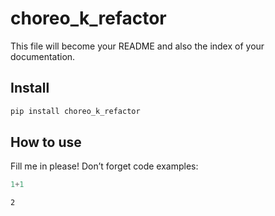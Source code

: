 choreo_k\_refactor
================

<!-- WARNING: THIS FILE WAS AUTOGENERATED! DO NOT EDIT! -->

This file will become your README and also the index of your
documentation.

## Install

``` sh
pip install choreo_k_refactor
```

## How to use

Fill me in please! Don’t forget code examples:

``` python
1+1
```

    2
